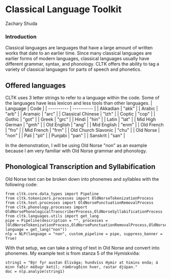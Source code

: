 # Classical Language Toolkit
Zachary Shuda
### Introduction
Classical languages are languages that have a large amount of written works that date to an earlier time. Since many classical languages are earlier forms of modern languages, classical languages usually have different grammar, syntax, and phonology. CLTK offers the ability to tag a variety of classical languages for parts of speech and phonetics.
## Offered languages
CLTK uses 3 letter strings to refer to a language within the code. Some of the languages have less lexicon and less tools than other languages.
| Language  | Code |
| ---------- | ---------- |
| Akkadian  | "akk"  |
| Arabic  | "arb"  |
| Aramaic | "arc" |
| Classical Chinese | "lzh" |
| Coptic | "cop" |
| Gothic | "got" |
| Greek | "grc" |
| Hindi | "hin" |
| Latin | "lat" |
| Mid High German | "gmh" |
| Old English | "ang" |
| Mid English | "enm" |
| Old French | "fro" |
| Mid French | "frm" |
| Old Church Slavonic | "chu" |
| Old Norse | "non" |
| Pali | "pli" |
| Punjabi | "pan" |
| Sanskrit | "san" |

In the demonstration, I will be using Old Norse "non" as an example because I am very familiar with Old Norse grammar and phonology.
## Phonological Transcription and Syllabification
Old Norse text can be broken down into phonemes and syllables with the following code:

```
from cltk.core.data_types import Pipeline
from cltk.tokenizers.processes import OldNorseTokenizationProcess
from cltk.text.processes import OldNorsePunctuationRemovalProcess
from cltk.phonology.processes import OldNorsePhonologicalTranscriberProcess,OldNorseSyllabificationProcess
from cltk.languages.utils import get_lang
pipe = Pipeline(description = "", processes = [OldNorseTokenizationProcess,OldNorsePunctuationRemovalProcess,OldNorsePhonologicalTranscriberProcess,OldNorseSyllabificationProcess], language = get_lang("non"))
nlp = NLP(language = "non", custom_pipeline = pipe, suppress_banner = True)
```

With that setup, we can take a string of text in Old Norse and convert into phonemes. My example text is from stanza 5 of the Hymiskviða:

```
string1 = "Býr fyr austan Élivága; hundvíss Hymir at himins enda; á minn faðir móðugr ketil; rúmbrugðinn hver, rastar djúpan."
doc = nlp.analyze(string1)
```
